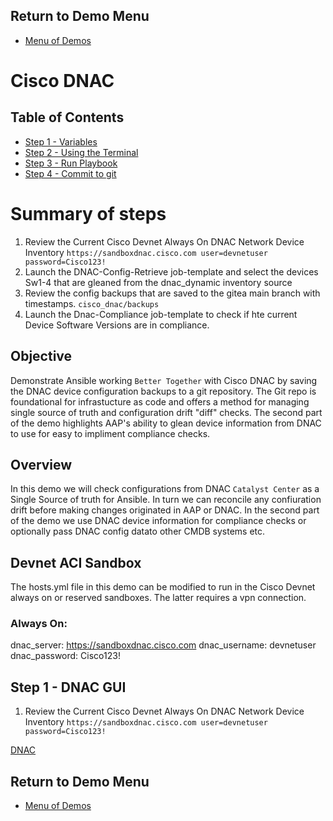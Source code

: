## Return to Demo Menu
 - [Menu of Demos](../README.md)

# Cisco DNAC 

## Table of Contents
- [Step 1 - Variables](#step-1-variables)
- [Step 2 - Using the Terminal](#step-2-using-the-terminal)
- [Step 3 - Run Playbook](#step-3-run-playbook)
- [Step 4 - Commit to git](#step4-commit-to-git)

# Summary of steps
1. Review the Current Cisco Devnet Always On DNAC Network Device Inventory 
`https://sandboxdnac.cisco.com user=devnetuser password=Cisco123!`
2. Launch the DNAC-Config-Retrieve job-template and select the devices Sw1-4 that are gleaned from the dnac_dynamic inventory source
3. Review the config backups that are saved to the gitea main branch with timestamps.
`cisco_dnac/backups`
4. Launch the Dnac-Compliance job-template to check if hte current Device Software Versions are in compliance.

## Objective
Demonstrate Ansible working `Better Together` with Cisco DNAC by saving the DNAC device configuration backups to a git repository. The Git repo is foundational for infrastucture as code and offers a method for managing single source of truth and configuration drift "diff" checks. The second part of the demo highlights AAP's ability to glean device information from DNAC to use for easy to impliment compliance checks.
## Overview
In this demo we will check configurations from DNAC `Catalyst Center` as a Single Source of truth for Ansible. In turn we can reconcile any confiuration drift before making changes originated in AAP or DNAC. In the second part of the demo we use DNAC device information for compliance checks or optionally pass DNAC config datato other CMDB systems etc.

## Devnet ACI Sandbox
The hosts.yml file in this demo can be modified to run in the Cisco Devnet always on or reserved sandboxes. The latter requires a vpn connection.

### Always On:
dnac_server: https://sandboxdnac.cisco.com
dnac_username: devnetuser
dnac_password: Cisco123!

## Step 1 - DNAC GUI
1. Review the Current Cisco Devnet Always On DNAC Network Device Inventory 
`https://sandboxdnac.cisco.com user=devnetuser password=Cisco123!`

[DNAC](../images/dnac.png)


## Return to Demo Menu
 - [Menu of Demos](../README.md)

